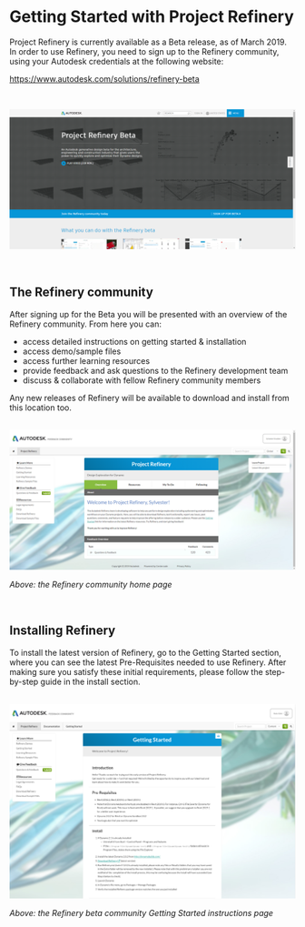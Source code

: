 # Getting Started with Project Refinery

Project Refinery is currently available as a Beta release, as of March 2019. In order to use Refinery, you need to sign up to the Refinery community, using your Autodesk credentials at the following website: 

https://www.autodesk.com/solutions/refinery-beta

<br/>

<a href="https://www.autodesk.com/solutions/refinery-beta" target="_blank"><img src="images/Refinery_GettingStarted_website.png"></a>

<br/>

## The Refinery community

After signing up for the Beta you will be presented with an overview of the Refinery community. From here you can:

* access detailed instructions on getting started & installation
* access demo/sample files
* access further learning resources
* provide feedback and ask questions to the Refinery development team
* discuss & collaborate with fellow Refinery community members

Any new releases of Refinery will be available to download and install from this location too.

<br/>
<img src="images/Refinery_Community_Overview.png">

*Above: the Refinery community home page*

<br/>

## Installing Refinery

To install the latest version of Refinery, go to the Getting Started section, where you can see the latest Pre-Requisites needed to use Refinery. After making sure you satisfy these initial requirements, please follow the step-by-step guide in the install section.

<br/>
<img src="images/Refinery_GettingStarted_Installation.png">

*Above: the Refinery beta community Getting Started instructions page*